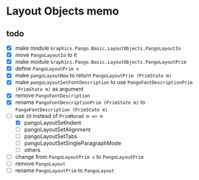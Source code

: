 Layout Objects memo
===================

todo
----

* [x] make module `Graphics.Pango.Basic.LayoutObjects.PangoLayoutIo`
* [x] move `PangoLayoutIo` to it
* [x] make module `Graphics.Pango.Basic.LayoutObjects.PangoLayoutPrim`
* [x] define `PangoLayoutPrim s`
* [x] make `pangoLayoutNew` to return `PangoLayoutPrim (PrimState m)`
* [x] make `pangoLayoutSetFontDescription` to use `PangoFontDescriptionPrim (PrimState m)` as argument
* [x] remove `PangoFontDescription`
* [x] rename `PangoFontDescriptionPrim (PrimState m)` to `PangoFontDescription (PrimState m)`
* [ ] use `IO` instead of `PrimMonad m => m`
	+ [x] pangoLayoutSetIndent
	+ [ ] pangoLayoutSetAlignment
	+ [ ] pangoLayoutSetTabs
	+ [ ] pangoLayoutSetSingleParagraphMode
	+ [ ] others
* [ ] change from `PangoLayoutPrim s` to `PangoLayoutPrim`
* [ ] remove `PangoLayout`
* [ ] rename `PangoLayoutPrim` to `PangoLayout`
